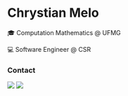 <html>
<body>
  
  <h1>
    Chrystian Melo
  </h1>
    <p>🎓 Computation Mathematics @ UFMG</p>
    <p>💻 Software Engineer @ CSR</p>
  <div>
    <h3>Contact</h3>
    <a href = "mailto:meloo.chrys@gmail.com"><img src="https://img.shields.io/badge/Gmail-D14836?style=for-the-badge&logo=gmail&logoColor=white" target="_blank"></a>
    <a href="https://www.linkedin.com/in/ChrystianMelo" target="_blank"><img src="https://img.shields.io/badge/-LinkedIn-%230077B5?style=for-the-badge&logo=linkedin&logoColor=white" target="_blank"></a>   
  </div>

</body>
</html>

